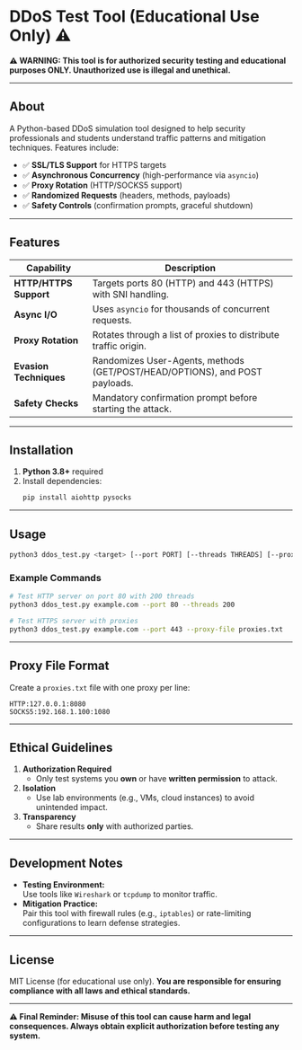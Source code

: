 

# DDoS Test Tool (Educational Use Only) ⚠️

**⚠️ WARNING: This tool is for authorized security testing and educational purposes ONLY. Unauthorized use is illegal and unethical.**

---

## **About**
A Python-based DDoS simulation tool designed to help security professionals and students understand traffic patterns and mitigation techniques. Features include:

- ✅ **SSL/TLS Support** for HTTPS targets  
- ✅ **Asynchronous Concurrency** (high-performance via `asyncio`)  
- ✅ **Proxy Rotation** (HTTP/SOCKS5 support)  
- ✅ **Randomized Requests** (headers, methods, payloads)  
- ✅ **Safety Controls** (confirmation prompts, graceful shutdown)  

---

## **Features**
| Capability          | Description                                                                 |
|----------------------|-----------------------------------------------------------------------------|
| **HTTP/HTTPS Support** | Targets ports 80 (HTTP) and 443 (HTTPS) with SNI handling.                 |
| **Async I/O**        | Uses `asyncio` for thousands of concurrent requests.                       |
| **Proxy Rotation**   | Rotates through a list of proxies to distribute traffic origin.            |
| **Evasion Techniques** | Randomizes User-Agents, methods (GET/POST/HEAD/OPTIONS), and POST payloads. |
| **Safety Checks**    | Mandatory confirmation prompt before starting the attack.                  |

---

## **Installation**
1. **Python 3.8+** required  
2. Install dependencies:  
   ```bash
   pip install aiohttp pysocks
   ```

---

## **Usage**
```bash
python3 ddos_test.py <target> [--port PORT] [--threads THREADS] [--proxy-file PROXIES.TXT]
```

### **Example Commands**
```bash
# Test HTTP server on port 80 with 200 threads
python3 ddos_test.py example.com --port 80 --threads 200

# Test HTTPS server with proxies
python3 ddos_test.py example.com --port 443 --proxy-file proxies.txt
```

---

## **Proxy File Format**
Create a `proxies.txt` file with one proxy per line:  
```
HTTP:127.0.0.1:8080
SOCKS5:192.168.1.100:1080
```

---

## **Ethical Guidelines**
1. **Authorization Required**  
   - Only test systems you **own** or have **written permission** to attack.  
2. **Isolation**  
   - Use lab environments (e.g., VMs, cloud instances) to avoid unintended impact.  
3. **Transparency**  
   - Share results **only** with authorized parties.  

---

## **Development Notes**
- **Testing Environment:**  
  Use tools like `Wireshark` or `tcpdump` to monitor traffic.  
- **Mitigation Practice:**  
  Pair this tool with firewall rules (e.g., `iptables`) or rate-limiting configurations to learn defense strategies.  

---

## **License**
MIT License (for educational use only). **You are responsible for ensuring compliance with all laws and ethical standards.**  

---

**⚠️ Final Reminder: Misuse of this tool can cause harm and legal consequences. Always obtain explicit authorization before testing any system.**
